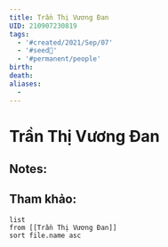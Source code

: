 ```yaml
---
title: Trần Thị Vương Đan
UID: 210907230819
tags:
  - '#created/2021/Sep/07'
  - '#seed🥜'
  - '#permanent/people'
birth: 
death: 
aliases:
  - 
---
```

# Trần Thị Vương Đan

## Notes:



## Tham khảo:
```dataview
list
from [[Trần Thị Vương Đan]]
sort file.name asc
```